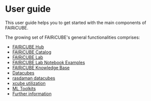 # User guide

This user guide helps you to get started with the main components of FAIRiCUBE.

The growing set of FAIRiCUBE's general functionalities comprises:

* [FAIRiCUBE Hub](fic_hub.md)
* [FAIRiCUBE Catalog](fic_catalog.md)
* [FAIRiCUBE Lab](jupyterlab.md)
* [FAIRiCUBE Lab Notebook Examples](jupyterlab_examples.md)
* [FAIRiCUBE Knowledge Base](knowledgebase.md)
* [Datacubes](datacubes.md)
* [rasdaman datacubes](rasdaman_cube.md)
* [xcube utilization](xcube_generation.md)
* [ML Toolkits](ml-toolkits.md)
* [Further information](further-information.md)
